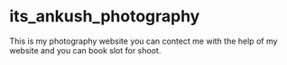# its_ankush_photography
This is my photography website you can contect me with the help of my website and you can book slot for shoot.
